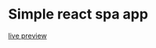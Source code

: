 # Simple react spa app

<a href="https://tomasz-paterka.github.io/simple_spa_app/">live preview</a>
